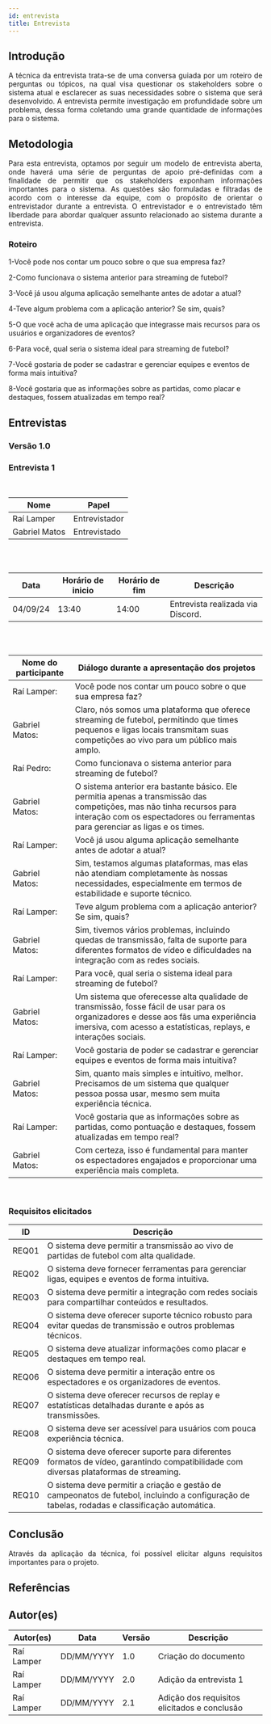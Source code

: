 ```yaml
---
id: entrevista
title: Entrevista
---
```


## Introdução
<p align = "justify">
A técnica da entrevista trata-se de uma conversa guiada por um roteiro de perguntas ou tópicos, na qual visa questionar os stakeholders sobre o sistema atual e esclarecer as suas necessidades sobre o sistema que será desenvolvido. A entrevista permite investigação em profundidade sobre um problema, dessa forma coletando uma grande quantidade de informações para o sistema.
</p>

## Metodologia
<p align = "justify">
Para esta entrevista, optamos por seguir um modelo de entrevista aberta, onde haverá uma série de perguntas de apoio pré-definidas com a finalidade de permitir que os stakeholders exponham informações importantes para o sistema. As questões são formuladas e filtradas de acordo com o interesse da equipe, com o propósito de orientar o entrevistador durante a entrevista. O entrevistador e o entrevistado têm liberdade para abordar qualquer assunto relacionado ao sistema durante a entrevista.
</p>

### Roteiro

1-Você pode nos contar um pouco sobre o que sua empresa faz?

2-Como funcionava o sistema anterior para streaming de futebol?

3-Você já usou alguma aplicação semelhante antes de adotar a atual?

4-Teve algum problema com a aplicação anterior? Se sim, quais?

5-O que você acha de uma aplicação que integrasse mais recursos para os usuários e organizadores de eventos?

6-Para você, qual seria o sistema ideal para streaming de futebol?

7-Você gostaria de poder se cadastrar e gerenciar equipes e eventos de forma mais intuitiva?

8-Você gostaria que as informações sobre as partidas, como placar e destaques, fossem atualizadas em tempo real?


## Entrevistas 

### Versão 1.0

### **Entrevista 1**

<br>

|Nome | Papel |
-----|------|
|Raí Lamper| Entrevistador|
|Gabriel Matos| Entrevistado|

<br>
<br>

|Data|Horário de inicio|Horário de fim |Descrição
----|-----|-----|---------|
|04/09/24 | 13:40| 14:00 | Entrevista realizada via Discord.|

<br>
<br>
 
|Nome do participante|Diálogo durante a apresentação dos projetos|
|----|-------------|
|Raí Lamper:| Você pode nos contar um pouco sobre o que sua empresa faz? |
|Gabriel Matos:| Claro, nós somos uma plataforma que oferece streaming de futebol, permitindo que times pequenos e ligas locais transmitam suas competições ao vivo para um público mais amplo. |
|Raí Pedro:| Como funcionava o sistema anterior para streaming de futebol?|
|Gabriel Matos:| O sistema anterior era bastante básico. Ele permitia apenas a transmissão das competições, mas não tinha recursos para interação com os espectadores ou ferramentas para gerenciar as ligas e os times.|
|Raí Lamper:| Você já usou alguma aplicação semelhante antes de adotar a atual?|
|Gabriel Matos:| Sim, testamos algumas plataformas, mas elas não atendiam completamente às nossas necessidades, especialmente em termos de estabilidade e suporte técnico.|
|Raí Lamper:| Teve algum problema com a aplicação anterior? Se sim, quais? |
|Gabriel Matos:| Sim, tivemos vários problemas, incluindo quedas de transmissão, falta de suporte para diferentes formatos de vídeo e dificuldades na integração com as redes sociais.|
|Raí Lamper:|  Para você, qual seria o sistema ideal para streaming de futebol?|
|Gabriel Matos:|  Um sistema que oferecesse alta qualidade de transmissão, fosse fácil de usar para os organizadores e desse aos fãs uma experiência imersiva, com acesso a estatísticas, replays, e interações sociais.|
|Raí Lamper:| Você gostaria de poder se cadastrar e gerenciar equipes e eventos de forma mais intuitiva?|
|Gabriel Matos:|  Sim, quanto mais simples e intuitivo, melhor. Precisamos de um sistema que qualquer pessoa possa usar, mesmo sem muita experiência técnica.|
|Raí Lamper:|  Você gostaria que as informações sobre as partidas, como pontuação e destaques, fossem atualizadas em tempo real?
|Gabriel Matos:| Com certeza, isso é fundamental para manter os espectadores engajados e proporcionar uma experiência mais completa.|

<br>
 
### Requisitos elicitados
 
|ID|Descrição|
|----|-------------|
|REQ01|O sistema deve permitir a transmissão ao vivo de partidas de futebol com alta qualidade.|
|REQ02|O sistema deve fornecer ferramentas para gerenciar ligas, equipes e eventos de forma intuitiva.|
|REQ03|O sistema deve permitir a integração com redes sociais para compartilhar conteúdos e resultados.|
|REQ04|O sistema deve oferecer suporte técnico robusto para evitar quedas de transmissão e outros problemas técnicos.|
|REQ05|O sistema deve atualizar informações como placar e destaques em tempo real.|
|REQ06|O sistema deve permitir a interação entre os espectadores e os organizadores de eventos.|
|REQ07|O sistema deve oferecer recursos de replay e estatísticas detalhadas durante e após as transmissões.|
|REQ08|O sistema deve ser acessível para usuários com pouca experiência técnica.|
|REQ09|	O sistema deve oferecer suporte para diferentes formatos de vídeo, garantindo compatibilidade com diversas plataformas de streaming.|
|REQ10|O sistema deve permitir a criação e gestão de campeonatos de futebol, incluindo a configuração de tabelas, rodadas e classificação automática.|


## Conclusão
<p align = "justify">
Através da aplicação da técnica, foi possível elicitar alguns requisitos importantes para o projeto.
</p>
 
## Referências

>
> 

## Autor(es)

| Autor(es)| Data | Versão | Descrição |
| -- | -- | -- | -- |
|Raí Lamper | DD/MM/YYYY | 1.0 | Criação do documento |
|Raí Lamper | DD/MM/YYYY | 2.0 | 	Adição da entrevista 1 |
|Raí Lamper | DD/MM/YYYY | 2.1 | Adição dos requisitos elicitados e conclusão |
